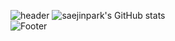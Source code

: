 ![header](https://capsule-render.vercel.app/api?type=waving&color=auto&height=200&section=header&text=my%20code%20archive&fontSize=90)
![saejinpark's GitHub stats](https://github-readme-stats.vercel.app/api?username=saejinpark&show_icons=true)  
![Footer](https://capsule-render.vercel.app/api?type=waving&color=auto&height=200&section=footer)
